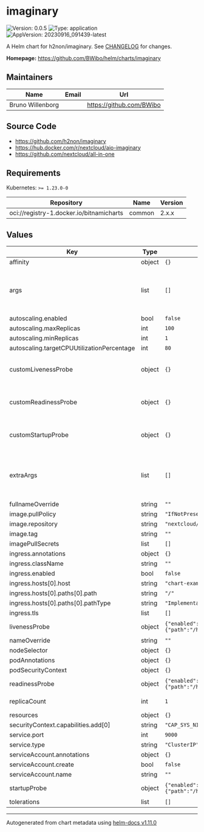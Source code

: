 # imaginary

![Version: 0.0.5](https://img.shields.io/badge/Version-0.0.5-informational?style=flat-square) ![Type: application](https://img.shields.io/badge/Type-application-informational?style=flat-square) ![AppVersion: 20230916_091439-latest](https://img.shields.io/badge/AppVersion-20230916_091439--latest-informational?style=flat-square)

A Helm chart for h2non/imaginary. See [CHANGELOG](https://github.com/BWibo/helm/blob/main/charts/imaginary/CHANGELOG.md) for changes.

**Homepage:** <https://github.com/BWibo/helm/charts/imaginary>

## Maintainers

| Name | Email | Url |
| ---- | ------ | --- |
| Bruno Willenborg |  | <https://github.com/BWibo> |

## Source Code

* <https://github.com/h2non/imaginary>
* <https://hub.docker.com/r/nextcloud/aio-imaginary>
* <https://github.com/nextcloud/all-in-one>

## Requirements

Kubernetes: `>= 1.23.0-0`

| Repository | Name | Version |
|------------|------|---------|
| oci://registry-1.docker.io/bitnamicharts | common | 2.x.x |

## Values

| Key | Type | Default | Description |
|-----|------|---------|-------------|
| affinity | object | `{}` |  |
| args | list | `[]` | Overwrite args. Note: If this is set, `extraArgs` has no effect. |
| autoscaling.enabled | bool | `false` |  |
| autoscaling.maxReplicas | int | `100` |  |
| autoscaling.minReplicas | int | `1` |  |
| autoscaling.targetCPUUtilizationPercentage | int | `80` |  |
| customLivenessProbe | object | `{}` | Overwrite default liveness probe |
| customReadinessProbe | object | `{}` | Overwrite default readiness probe |
| customStartupProbe | object | `{}` | Overwrite default startup probe |
| extraArgs | list | `[]` | Additional args. Note: If `args` is this, this has no effect. |
| fullnameOverride | string | `""` |  |
| image.pullPolicy | string | `"IfNotPresent"` |  |
| image.repository | string | `"nextcloud/aio-imaginary"` |  |
| image.tag | string | `""` |  |
| imagePullSecrets | list | `[]` |  |
| ingress.annotations | object | `{}` |  |
| ingress.className | string | `""` |  |
| ingress.enabled | bool | `false` |  |
| ingress.hosts[0].host | string | `"chart-example.local"` |  |
| ingress.hosts[0].paths[0].path | string | `"/"` |  |
| ingress.hosts[0].paths[0].pathType | string | `"ImplementationSpecific"` |  |
| ingress.tls | list | `[]` |  |
| livenessProbe | object | `{"enabled":true,"httpGet":{"path":"/health","port":"http"}}` | Liveness probe |
| nameOverride | string | `""` |  |
| nodeSelector | object | `{}` |  |
| podAnnotations | object | `{}` |  |
| podSecurityContext | object | `{}` |  |
| readinessProbe | object | `{"enabled":true,"httpGet":{"path":"/health","port":"http"}}` | Readiness probe |
| replicaCount | int | `1` | Replica count |
| resources | object | `{}` |  |
| securityContext.capabilities.add[0] | string | `"CAP_SYS_NICE"` |  |
| service.port | int | `9000` |  |
| service.type | string | `"ClusterIP"` |  |
| serviceAccount.annotations | object | `{}` |  |
| serviceAccount.create | bool | `false` |  |
| serviceAccount.name | string | `""` |  |
| startupProbe | object | `{"enabled":true,"httpGet":{"path":"/health","port":"http"}}` | Startup probe |
| tolerations | list | `[]` |  |

----------------------------------------------
Autogenerated from chart metadata using [helm-docs v1.11.0](https://github.com/norwoodj/helm-docs/releases/v1.11.0)
